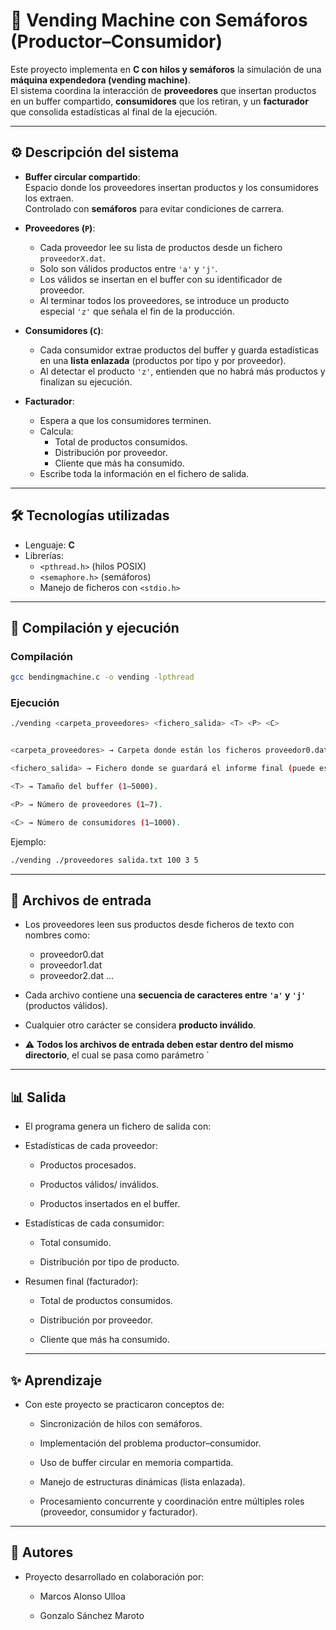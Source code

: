 # 🥤 Vending Machine con Semáforos (Productor–Consumidor)

Este proyecto implementa en **C con hilos y semáforos** la simulación de una **máquina expendedora (vending machine)**.  
El sistema coordina la interacción de **proveedores** que insertan productos en un buffer compartido, **consumidores** que los retiran, y un **facturador** que consolida estadísticas al final de la ejecución.

---

## ⚙️ Descripción del sistema

- **Buffer circular compartido**:  
  Espacio donde los proveedores insertan productos y los consumidores los extraen.  
  Controlado con **semáforos** para evitar condiciones de carrera.

- **Proveedores (`P`)**:  
  - Cada proveedor lee su lista de productos desde un fichero `proveedorX.dat`.  
  - Solo son válidos productos entre `'a'` y `'j'`.  
  - Los válidos se insertan en el buffer con su identificador de proveedor.  
  - Al terminar todos los proveedores, se introduce un producto especial `'z'` que señala el fin de la producción.

- **Consumidores (`C`)**:  
  - Cada consumidor extrae productos del buffer y guarda estadísticas en una **lista enlazada** (productos por tipo y por proveedor).  
  - Al detectar el producto `'z'`, entienden que no habrá más productos y finalizan su ejecución.  

- **Facturador**:  
  - Espera a que los consumidores terminen.  
  - Calcula:  
    - Total de productos consumidos.  
    - Distribución por proveedor.  
    - Cliente que más ha consumido.  
  - Escribe toda la información en el fichero de salida.  

---

## 🛠️ Tecnologías utilizadas
- Lenguaje: **C**  
- Librerías:  
  - `<pthread.h>` (hilos POSIX)  
  - `<semaphore.h>` (semáforos)  
  - Manejo de ficheros con `<stdio.h>`  

---

## 🚀 Compilación y ejecución

### Compilación
```bash
gcc bendingmachine.c -o vending -lpthread
```
### Ejecución
```bash
./vending <carpeta_proveedores> <fichero_salida> <T> <P> <C>


<carpeta_proveedores> → Carpeta donde están los ficheros proveedor0.dat, proveedor1.dat, etc.

<fichero_salida> → Fichero donde se guardará el informe final (puede estar previamente creado o no, pero en caso de estar creado se borrará los datos que este contenga).

<T> → Tamaño del buffer (1–5000).

<P> → Número de proveedores (1–7).

<C> → Número de consumidores (1–1000).
```
Ejemplo:
```bash
./vending ./proveedores salida.txt 100 3 5
```
--- 

## 📂 Archivos de entrada

- Los proveedores leen sus productos desde ficheros de texto con nombres como:

  - proveedor0.dat
  - proveedor1.dat
  - proveedor2.dat
...

- Cada archivo contiene una **secuencia de caracteres entre `'a'` y `'j'`** (productos válidos).  
- Cualquier otro carácter se considera **producto inválido**.  
- ⚠️ **Todos los archivos de entrada deben estar dentro del mismo directorio**, el cual se pasa como parámetro `

---

## 📊 Salida

- El programa genera un fichero de salida con:
- Estadísticas de cada proveedor:

  - Productos procesados.

  - Productos válidos/ inválidos.

  - Productos insertados en el buffer.

- Estadísticas de cada consumidor:

  - Total consumido.

  - Distribución por tipo de producto.

- Resumen final (facturador):

  - Total de productos consumidos.

  - Distribución por proveedor.

  - Cliente que más ha consumido.
 
  ---

##  ✨ Aprendizaje

- Con este proyecto se practicaron conceptos de:

  - Sincronización de hilos con semáforos.

  - Implementación del problema productor–consumidor.

  - Uso de buffer circular en memoria compartida.

  - Manejo de estructuras dinámicas (lista enlazada).

  - Procesamiento concurrente y coordinación entre múltiples roles (proveedor, consumidor y facturador).
 
---

## 👥 Autores

- Proyecto desarrollado en colaboración por:

  - Marcos Alonso Ulloa

  - Gonzalo Sánchez Maroto
